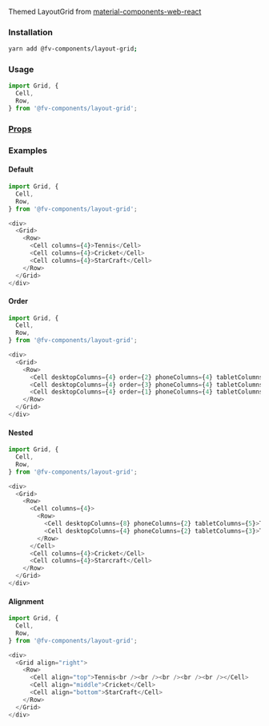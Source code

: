 Themed LayoutGrid from <a href="https://github.com/material-components/material-components-web-react/tree/master/packages/layout-grid" target="_blank">material-components-web-react</a>

### Installation

```bash
yarn add @fv-components/layout-grid;
```

### Usage

```js static
import Grid, {
  Cell,
  Row,
} from '@fv-components/layout-grid';
```

### [Props](https://github.com/material-components/material-components-web-react/tree/master/packages/layout-grid#props)

### Examples

#### Default

```js
import Grid, {
  Cell,
  Row,
} from '@fv-components/layout-grid';

<div>
  <Grid>
    <Row>
      <Cell columns={4}>Tennis</Cell>
      <Cell columns={4}>Cricket</Cell>
      <Cell columns={4}>StarCraft</Cell>
    </Row>
  </Grid>
</div>
```


#### Order

```js
import Grid, {
  Cell,
  Row,
} from '@fv-components/layout-grid';

<div>
  <Grid>
    <Row>
      <Cell desktopColumns={4} order={2} phoneColumns={4} tabletColumns={4}>Tennis</Cell>
      <Cell desktopColumns={4} order={3} phoneColumns={4} tabletColumns={4}>Cricket</Cell>
      <Cell desktopColumns={4} order={1} phoneColumns={4} tabletColumns={4}>StarCraft</Cell>
    </Row>
  </Grid>
</div>
```


#### Nested

```js
import Grid, {
  Cell,
  Row,
} from '@fv-components/layout-grid';

<div>
  <Grid>
    <Row>
      <Cell columns={4}>
        <Row>
          <Cell desktopColumns={8} phoneColumns={2} tabletColumns={5}>Tennis</Cell>
          <Cell desktopColumns={4} phoneColumns={2} tabletColumns={3}>Tennis2</Cell>
        </Row>
      </Cell>
      <Cell columns={4}>Cricket</Cell>
      <Cell columns={4}>Starcraft</Cell>
    </Row>
  </Grid>
</div>
```


#### Alignment

```js
import Grid, {
  Cell,
  Row,
} from '@fv-components/layout-grid';

<div>
  <Grid align="right">
    <Row>
      <Cell align="top">Tennis<br /><br /><br /><br /><br /></Cell>
      <Cell align="middle">Cricket</Cell>
      <Cell align="bottom">StarCraft</Cell>
    </Row>
  </Grid>
</div>
```
